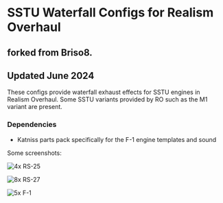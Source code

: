 # SSTU Waterfall Configs for Realism Overhaul

## forked from Briso8.

## Updated June 2024

These configs provide waterfall exhaust effects for SSTU engines in Realism Overhaul. Some SSTU variants provided by RO such as the M1 variant are present.

### Dependencies
- Katniss parts pack specifically for the F-1 engine templates and sound

Some screenshots:

![4x RS-25](https://github.com/giuliodondi/KSP-SSTUWaterfall-RO/blob/master/GameData/SSTUWaterfall/Screenshots/screenshot2.png)

![8x RS-27](https://github.com/giuliodondi/KSP-SSTUWaterfall-RO/blob/master/GameData/SSTUWaterfall/Screenshots/screenshot3.png)

![5x F-1](https://github.com/giuliodondi/KSP-SSTUWaterfall-RO/blob/master/GameData/SSTUWaterfall/Screenshots/screenshot4.png)
